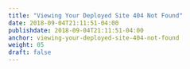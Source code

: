```yaml
---
title: "Viewing Your Deployed Site 404 Not Found"
date: 2018-09-04T21:11:51-04:00
publishdate: 2018-09-04T21:11:51-04:00
anchor: viewing-your-deployed-site-404-not-found
weight: 05
draft: false
---
```

